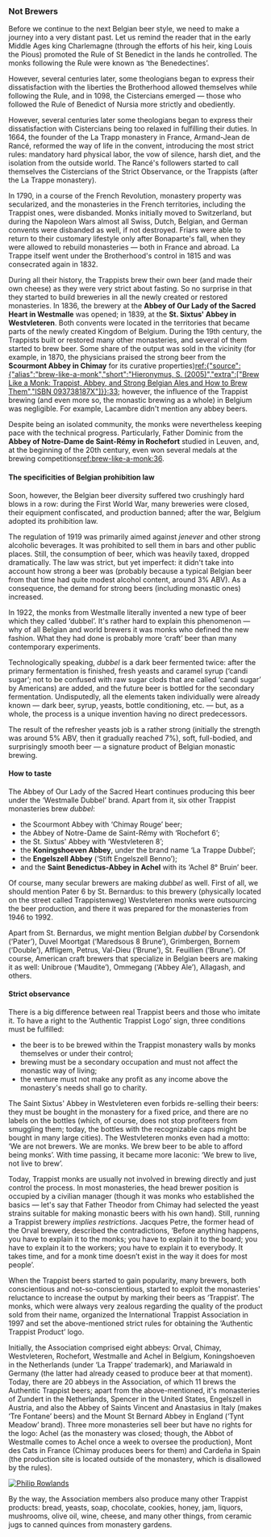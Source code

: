 ### Not Brewers

Before we continue to the next Belgian beer style, we need to make a journey into a very distant past. Let us remind the reader that in the early Middle Ages king Charlemagne (through the efforts of his heir, king Louis the Pious) promoted the Rule of St Benedict in the lands he controlled. The monks following the Rule were known as ‘the Benedectines’.

However, several centuries later, some theologians began to express their dissatisfaction with the liberties the Brotherhood allowed themselves while following the Rule, and in 1098, the Cistercians emerged — those who followed the Rule of Benedict of Nursia more strictly and obediently.

However, several centuries later some theologians began to express their dissatisfaction with Cistercians being too relaxed in fulfilling their duties. In 1664, the founder of the La Trapp monastery in France, Armand-Jean de Rancé, reformed the way of life in the convent, introducing the most strict rules: mandatory hard physical labor, the vow of silence, harsh diet, and the isolation from the outside world. The Rancé's followers started to call themselves the Cistercians of the Strict Observance, or the Trappists (after the La Trappe monastery).

In 1790, in a course of the French Revolution, monastery property was secularized, and the monasteries in the French territories, including the Trappist ones, were disbanded. Monks initially moved to Switzerland, but during the Napoleon Wars almost all Swiss, Dutch, Belgian, and German convents were disbanded as well, if not destroyed. Friars were able to return to their customary lifestyle only after Bonaparte's fall, when they were allowed to rebuild monasteries — both in France and abroad. La Trappe itself went under the Brotherhood's control in 1815 and was consecrated again in 1832.

During all their history, the Trappists brew their own beer (and made their own cheese) as they were very strict about fasting. So no surprise in that they started to build breweries in all the newly created or restored monasteries. In 1836, the brewery at the **Abbey of Our Lady of the Sacred Heart in Westmalle** was opened; in 1839, at the **St. Sixtus' Abbey in Westvleteren**. Both convents were located in the territories that became parts of the newly created Kingdom of Belgium. During the 19th century, the Trappists built or restored many other monasteries, and several of them started to brew beer. Some share of the output was sold in the vicinity (for example, in 1870, the physicians praised the strong beer from the **Scourmont Abbey in Chimay** for its curative properties)[ref:{"source":{"alias":"brew-like-a-monk","short":"Hieronymus, S. (2005)","extra":["Brew Like a Monk: Trappist, Abbey, and Strong Belgian Ales and How to Brew Them","ISBN 093738187X"]}}:33](); however, the influence of the Trappist brewing (and even more so, the monastic brewing as a whole) in Belgium was negligible. For example, Lacambre didn't mention any abbey beers.

Despite being an isolated community, the monks were nevertheless keeping pace with the technical progress. Particularly, Father Dominic from the **Abbey of Notre-Dame de Saint-Rémy in Rochefort** studied in Leuven, and, at the beginning of the 20th century, even won several medals at the brewing competitions[ref:brew-like-a-monk:36]().

#### The specificities of Belgian prohibition law

Soon, however, the Belgian beer diversity suffered two crushingly hard blows in a row: during the First World War, many breweries were closed, their equipment confiscated, and production banned; after the war, Belgium adopted its prohibition law.

The regulation of 1919 was primarily aimed against *jenever* and other strong alcoholic beverages. It was prohibited to sell them in bars and other public places. Still, the consumption of beer, which was heavily taxed, dropped dramatically. The law was strict, but yet imperfect: it didn't take into account how strong a beer was (probably because a typical Belgian beer from that time had quite modest alcohol content, around 3% ABV). As a consequence, the demand for strong beers (including monastic ones) increased.

In 1922, the monks from Westmalle literally invented a new type of beer which they called ‘dubbel’. It's rather hard to explain this phenomenon — why of all Belgian and world brewers it was monks who defined the new fashion. What they had done is probably more ‘craft’ beer than many contemporary experiments.

Technologically speaking, *dubbel* is a dark beer fermented twice: after the primary fermentation is finished, fresh yeasts and caramel syrup (‘candi sugar’; not to be confused with raw sugar clods that are called ‘candi sugar’ by Americans) are added, and the future beer is bottled for the secondary fermentation. Undisputedly, all the elements taken individually were already known — dark beer, syrup, yeasts, bottle conditioning, etc. — but, as a whole, the process is a unique invention having no direct predecessors.

The result of the refresher yeasts job is a rather strong (initially the strength was around 5% ABV, then it gradually reached 7%), soft, full-bodied, and surprisingly smooth beer — a signature product of Belgian monastic brewing.

#### How to taste

The Abbey of Our Lady of the Sacred Heart continues producing this beer under the ‘Westmalle Dubbel’ brand. Apart from it, six other Trappist monasteries brew *dubbel*:

  * the Scourmont Abbey with ‘Chimay Rouge’ beer;
  * the Abbey of Notre-Dame de Saint-Rémy with ‘Rochefort 6’;
  * the St. Sixtus' Abbey with ‘Westvleteren 8’;
  * the **Koningshoeven Abbey**, under the brand name ‘La Trappe Dubbel’;
  * the **Engelszell Abbey** (‘Stift Engelszell Benno’);
  * and the **Saint Benedictus-Abbey in Achel** with its ‘Achel 8° Bruin’ beer.

Of course, many secular brewers are making *dubbel* as well. First of all, we should mention Pater 6 by St. Bernardus: to this brewery (physically located on the street called Trappistenweg) Westvleteren monks were outsourcing the beer production, and there it was prepared for the monasteries from 1946 to 1992.

Apart from St. Bernardus, we might mention Belgian *dubbel* by Corsendonk (‘Pater’), Duvel Moortgat (‘Maredsous 8 Brune’), Grimbergen, Bornem (‘Double’), Affligem, Petrus, Val-Dieu (‘Brune’), St. Feuillien (‘Brune’). Of course, American craft brewers that specialize in Belgian beers are making it as well: Unibroue (‘Maudite’), Ommegang (‘Abbey Ale’), Allagash, and others.

#### Strict observance

There is a big difference between real Trappist beers and those who imitate it. To have a right to the ‘Authentic Trappist Logo’ sign, three conditions must be fulfilled:

  * the beer is to be brewed within the Trappist monastery walls by monks themselves or under their control;
  * brewing must be a secondary occupation and must not affect the monastic way of living;
  * the venture must not make any profit as any income above the monastery's needs shall go to charity.

The Saint Sixtus' Abbey in Westvleteren even forbids re-selling their beers: they must be bought in the monastery for a fixed price, and there are no labels on the bottles (which, of course, does not stop profiteers from smuggling them; today, the bottles with the recognizable caps might be bought in many large cities). The Westvleteren monks even had a motto: ‘We are not brewers. We are monks. We brew beer to be able to afford being monks’. With time passing, it became more laconic: ‘We brew to live, not live to brew’.

Today, Trappist monks are usually not involved in brewing directly and just control the process. In most monasteries, the head brewer position is occupied by a civilian manager (though it was monks who established the basics — let's say that Father Theodor from Chimay had selected the yeast strains suitable for making monastic beers with his own hand). Still, running a Trappist brewery *implies restrictions*. Jacques Petre, the former head of the Orval brewery, described the contradictions, ‘Before anything happens, you have to explain it to the monks; you have to explain it to the board; you have to explain it to the workers; you have to explain it to everybody. It takes time, and for a monk time doesn’t exist in the way it does for most people’.

When the Trappist beers started to gain popularity, many brewers, both conscientious and not-so-conscientious, started to exploit the monasteries' reluctance to increase the output by marking their beers as ‘Trappist’. The monks, which were always very zealous regarding the quality of the product sold from their name, organized the International Trappist Association in 1997 and set the above-mentioned strict rules for obtaining the ‘Authentic Trappist Product’ logo.

Initially, the Association comprised eight abbeys: Orval, Chimay, Westvleteren, Rochefort, Westmalle and Achel in Belgium, Koningshoeven in the Netherlands (under ‘La Trappe’ trademark), and Mariawald in Germany (the latter had already ceased to produce beer at that moment). Today, there are 20 abbeys in the Association, of which 11 brews the Authentic Trappist beers; apart from the above-mentioned, it's monasteries of Zundert in the Netherlands, Spencer in the United States, Engelszell in Austria, and also the Abbey of Saints Vincent and Anastasius in Italy (makes ‘Tre Fontane’ beers) and the Mount St Bernard Abbey in England (‘Tynt Meadow’ brand). Three more monasteries sell beer but have no rights for the logo: Achel (as the monastery was closed; though, the Abbot of Westmalle comes to Achel once a week to oversee the production), Mont des Cats in France (Chimay produces beers for them) and Cardeña in Spain (the production site is located outside of the monastery, which is disallowed by the rules).

[![Philip Rowlands](/img/trappist-beers.jpg "11 Trappist beers. The orange-capped bottle with no label is Westvleteren XII")](https://commons.wikimedia.org/wiki/File:Trappist_Beer_2015-08-15.jpg)

By the way, the Association members also produce many other Trappist products: bread, yeasts, soap, chocolate, cookies, honey, jam, liquors, mushrooms, olive oil, wine, cheese, and many other things, from ceramic jugs to canned quinces from monastery gardens.